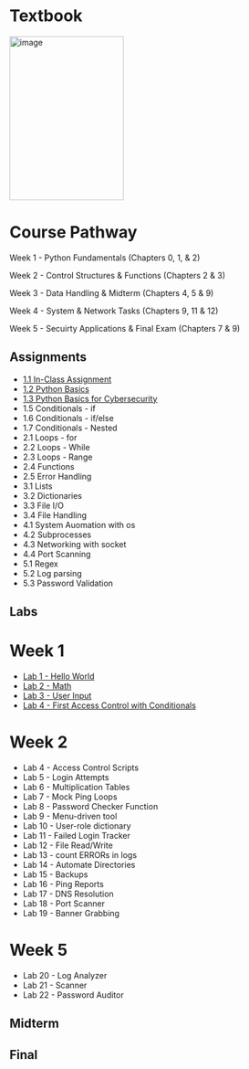 # Textbook

[<img width="200" height="287" alt="image" src="https://profgentry.github.io/ecpi/Python/jlbd4iyp.png" />](https://automatetheboringstuff.com/#toc)

# Course Pathway
Week 1 - Python Fundamentals (Chapters 0, 1, & 2)

Week 2 - Control Structures & Functions (Chapters 2 & 3)

Week 3 - Data Handling & Midterm (Chapters 4, 5 & 9)

Week 4 - System & Network Tasks (Chapters 9, 11 & 12)

Week 5 - Secuirty Applications & Final Exam (Chapters 7 & 9)

## Assignments
- [1.1 In-Class Assignment](Week1-AS.md)
- [1.2 Python Basics](1-1.md)
- [1.3 Python Basics for Cybersecurity](1-3.md)
- 1.5 Conditionals - if
- 1.6 Conditionals - if/else
- 1.7 Conditionals - Nested
- 2.1 Loops - for
- 2.2 Loops - While
- 2.3 Loops - Range
- 2.4 Functions
- 2.5 Error Handling
- 3.1 Lists
- 3.2 Dictionaries
- 3.3 File I/O
- 3.4 File Handling
- 4.1 System Auomation with os
- 4.2 Subprocesses
- 4.3 Networking with socket
- 4.4 Port Scanning
- 5.1 Regex
- 5.2 Log parsing
- 5.3 Password Validation

## Labs
# Week 1
- [Lab 1 - Hello World](W1-Labs.md)
- [Lab 2 - Math](W1-Labs.md)
- [Lab 3 - User Input](W1-Labs.md)
- [Lab 4 - First Access Control with Conditionals](W1-Labs.md)
# Week 2
- Lab 4 - Access Control Scripts
- Lab 5 - Login Attempts
- Lab 6 - Multiplication Tables
- Lab 7 - Mock Ping Loops
- Lab 8 - Password Checker Function
- Lab 9 - Menu-driven tool
- Lab 10 - User-role dictionary
- Lab 11 - Failed Login Tracker
- Lab 12 - File Read/Write
- Lab 13 - count ERRORs in logs
- Lab 14 - Automate Directories
- Lab 15 - Backups
- Lab 16 - Ping Reports
- Lab 17 - DNS Resolution
- Lab 18 - Port Scanner
- Lab 19 - Banner Grabbing
# Week 5
- Lab 20 - Log Analyzer
- Lab 21 - Scanner
- Lab 22 - Password Auditor

## Midterm
## Final

